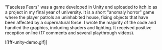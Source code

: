 "Faceless Fears" was a game developed in Unity and uploaded to itch.io as a project in my final year of university. It is a short "anomaly horror" game where the player patrols an uninhabited house, fixing objects that have been affected by a supernatural force. I wrote the majority of the code and handled the graphics, including shaders and lighting. It received positive reception online (17 comments and several playthrough videos).

![[ff-unity-demo.gif]]